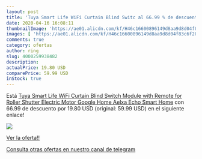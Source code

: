 ```yaml
---
layout: post
title: 'Tuya Smart Life WiFi Curtain Blind Switc al 66.99 % de descuento'
date: 2020-04-16 16:08:11
thumbnailImage: 'https://ae01.alicdn.com/kf/H46c16600896149d8aa9d8d04f83c6f28f/Tuya-Smart-Life-WiFi-Curtain-Blind-Switch-Module-with-Remote-for-Roller-Shutter-Electric-Motor-Google.jpg_350x350._SL200_.jpg'
images: [ 'https://ae01.alicdn.com/kf/H46c16600896149d8aa9d8d04f83c6f28f/Tuya-Smart-Life-WiFi-Curtain-Blind-Switch-Module-with-Remote-for-Roller-Shutter-Electric-Motor-Google.jpg_350x350._SL200_.jpg' ]
comments: true
category: ofertas
author: ring
slug: 4000259938482
description:
actualPrice: 19.80 USD
comparePrice: 59.99 USD
inStock: true
---
```


Está [Tuya Smart Life WiFi Curtain Blind Switch Module with Remote for Roller Shutter Electric Motor Google Home Aelxa Echo Smart Home](https://www.amazon.com/dp/4000259938482/?tag=redken08-20) con 66.99 de descuento por 19.80 USD (original: 59.99 USD) en el siguiente enlace!

[![](https://ae01.alicdn.com/kf/H46c16600896149d8aa9d8d04f83c6f28f/Tuya-Smart-Life-WiFi-Curtain-Blind-Switch-Module-with-Remote-for-Roller-Shutter-Electric-Motor-Google.jpg_350x350._SL200_.jpg)](https://www.amazon.com/dp/4000259938482/?tag=redken08-20)

[Ver la oferta!!](https://www.amazon.com/dp/4000259938482/?tag=redken08-20)

[Consulta otras ofertas en nuestro canal de telegram](https://t.me/s/ofertas25)
